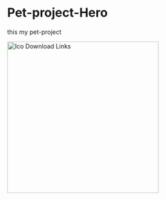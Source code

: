 # Pet-project-Hero
this my pet-project 

<a href="https://www.freeiconspng.com/img/9885" title="Image from freeiconspng.com"><img src="https://www.freeiconspng.com/uploads/links-icon-7.png" width="350" alt="Ico Download Links" /></a>
